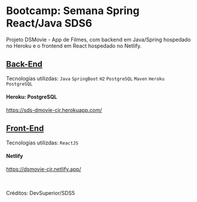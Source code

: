 # Bootcamp: Semana Spring React/Java SDS6

Projeto DSMovie - App de Filmes, com backend em Java/Spring hospedado no Heroku e o frontend em React hospedado no Netlify.


## [Back-End](https://github.com/carlosjunior1983/projeto-sds5-dsmovie/tree/main/backend) 

Tecnologias utilizdas: `Java` `SpringBoot` `H2` `PostgreSQL` `Maven` `Heroku PostgreSQL` 

#### Heroku: PostgreSQL

https://sds-dmovie-cjr.herokuapp.com/


## [Front-End](https://github.com/carlosjunior1983/projeto-sds5-dsmovie/tree/main/frontend) 

Tecnologias utilizdas: `ReactJS` 

#### Netlify

https://dsmovie-cjr.netlify.app/


<br>
<br>
Créditos: DevSuperior/SDS5
